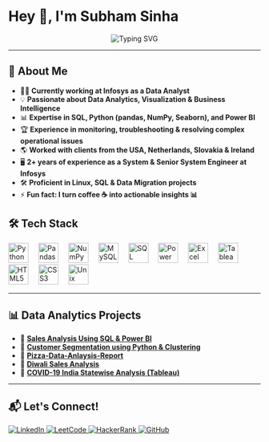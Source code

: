 # Hey 👋, I'm Subham Sinha

<p align="center">
  <img src="https://readme-typing-svg.herokuapp.com?font=Fira+Code&weight=500&size=22&duration=4000&pause=1000&color=30F72D&center=true&vCenter=true&multiline=true&width=800&height=50&lines=Data+Enthusiast+%7C+SQL+%7C+Python+%7C+Power+BI" alt="Typing SVG" />
</p>

---

## 🚀 About Me  

- 👨‍💻 **Currently working at Infosys as a Data Analyst**  
- 💡 **Passionate about Data Analytics, Visualization & Business Intelligence**  
- 📊 **Expertise in SQL, Python (pandas, NumPy, Seaborn), and Power BI**  
- 🏆 **Experience in monitoring, troubleshooting & resolving complex operational issues**  
- 🌎 **Worked with clients from the USA, Netherlands, Slovakia & Ireland**  
- 🖥️ **2+ years of experience as a System & Senior System Engineer at Infosys**  
- 🛠️ **Proficient in Linux, SQL & Data Migration projects**  
- ⚡ **Fun fact: I turn coffee ☕ into actionable insights 📊**  

## 🛠️ Tech Stack

<div align="left">
  <img src="https://cdn.jsdelivr.net/gh/devicons/devicon/icons/python/python-original.svg" height="40" alt="Python" />
  <img width="12" />
  <img src="https://cdn.jsdelivr.net/gh/devicons/devicon/icons/pandas/pandas-original.svg" height="40" alt="Pandas" />
  <img width="12" />
  <img src="https://cdn.jsdelivr.net/gh/devicons/devicon/icons/numpy/numpy-original.svg" height="40" alt="NumPy" />
  <img width="12" />
  <img src="https://cdn.jsdelivr.net/gh/devicons/devicon/icons/mysql/mysql-original.svg" height="40" alt="MySQL" />
  <img width="12" />
  <img src="https://cdn.jsdelivr.net/gh/devicons/devicon/icons/microsoftsqlserver/microsoftsqlserver-plain.svg" height="40" alt="SQL Server" />
  <img width="12" />
  <img src="https://static-00.iconduck.com/assets.00/power-bi-icon-1536x2048-0xah5g2o.png" height="40" alt="Power BI" />
  <img width="12" />
  <img src="https://th.bing.com/th/id/R.1e3b54e175e100feaf76cf5d367be3ea?rik=wymoMZ95b5HykQ&riu=http%3a%2f%2fclipart-library.com%2fimages_k%2fexcel-icon-transparent%2fexcel-icon-transparent-19.png&ehk=vN4YSbz3O8KW6dv7SqWYyI6wWDdsKy02%2b%2bj%2f%2bj8UQvc%3d&risl=&pid=ImgRaw&r=0" height="40" alt="Excel" />
  <img width="12" />
  <img src="https://th.bing.com/th/id/OIP.w-qTcyA4TSToAE1FZlj5nwHaEK?rs=1&pid=ImgDetMain" height="40" alt="Tableau" />
  <img width="12" />
  <img src="https://cdn.jsdelivr.net/gh/devicons/devicon/icons/html5/html5-original.svg" height="40" alt="HTML5" />
  <img width="12" />
  <img src="https://cdn.jsdelivr.net/gh/devicons/devicon/icons/css3/css3-original.svg" height="40" alt="CSS3" />
  <img width="12" />
  <img src="https://cdn.jsdelivr.net/gh/devicons/devicon/icons/unix/unix-original.svg" height="40" alt="Unix" />
</div>

---

## 📊 Data Analytics Projects

- 📌 **[Sales Analysis Using SQL & Power BI](#)**
- 📌 **[Customer Segmentation using Python & Clustering](#)**
- 📌 **[Pizza-Data-Anlaysis-Report](https://github.com/ss1031998/Pizza-Data-Anlaysis-Report/blob/main/README.md)**
- 📌 **[Diwali Sales Analysis](https://github.com/ss1031998/Diwali-Sales-Analysis)**
- 📌 **[COVID-19 India Statewise Analysis (Tableau)](https://public.tableau.com/app/profile/subham.sinha/viz/covid19indiaanalysisstatewise/covid19indiastatewiseanalysis)**

---

## 📬 Let's Connect!

<p align="left">
  <a href="https://www.linkedin.com/in/saisubhamsinha/" target="_blank">
    <img src="https://img.shields.io/badge/LinkedIn-0A66C2?style=for-the-badge&logo=linkedin&logoColor=white" alt="LinkedIn"/>
  </a>
  <a href="https://leetcode.com/u/subham_sinha15/" target="_blank">
    <img src="https://img.shields.io/badge/LeetCode-FFA116?style=for-the-badge&logo=leetcode&logoColor=black" alt="LeetCode"/>
  </a>
  <a href="https://www.hackerrank.com/profile/ss1031998" target="_blank">
    <img src="https://img.shields.io/badge/HackerRank-32CD32?style=for-the-badge&logo=hackerrank&logoColor=white" alt="HackerRank"/>
  </a>
  <a href="https://github.com/ss1031998" target="_blank">
    <img src="https://img.shields.io/badge/GitHub-171515?style=for-the-badge&logo=github&logoColor=white" alt="GitHub"/>
  </a>
</p>

